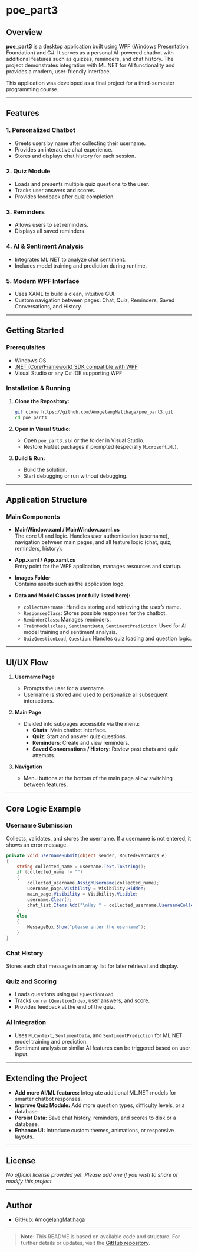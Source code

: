 # poe_part3

## Overview

**poe_part3** is a desktop application built using WPF (Windows Presentation Foundation) and C#. It serves as a personal AI-powered chatbot with additional features such as quizzes, reminders, and chat history. The project demonstrates integration with ML.NET for AI functionality and provides a modern, user-friendly interface.

This application was developed as a final project for a third-semester programming course.

---

## Features

### 1. Personalized Chatbot
- Greets users by name after collecting their username.
- Provides an interactive chat experience.
- Stores and displays chat history for each session.

### 2. Quiz Module
- Loads and presents multiple quiz questions to the user.
- Tracks user answers and scores.
- Provides feedback after quiz completion.

### 3. Reminders
- Allows users to set reminders.
- Displays all saved reminders.

### 4. AI & Sentiment Analysis
- Integrates ML.NET to analyze chat sentiment.
- Includes model training and prediction during runtime.

### 5. Modern WPF Interface
- Uses XAML to build a clean, intuitive GUI.
- Custom navigation between pages: Chat, Quiz, Reminders, Saved Conversations, and History.

---

## Getting Started

### Prerequisites

- Windows OS
- [.NET (Core/Framework) SDK compatible with WPF](https://dotnet.microsoft.com/download)
- Visual Studio or any C# IDE supporting WPF

### Installation & Running

1. **Clone the Repository:**
   ```sh
   git clone https://github.com/AmogelangMatlhaga/poe_part3.git
   cd poe_part3
   ```
2. **Open in Visual Studio:**
   - Open `poe_part3.sln` or the folder in Visual Studio.
   - Restore NuGet packages if prompted (especially `Microsoft.ML`).

3. **Build & Run:**
   - Build the solution.
   - Start debugging or run without debugging.

---

## Application Structure

### Main Components

- **MainWindow.xaml / MainWindow.xaml.cs**  
  The core UI and logic. Handles user authentication (username), navigation between main pages, and all feature logic (chat, quiz, reminders, history).

- **App.xaml / App.xaml.cs**  
  Entry point for the WPF application, manages resources and startup.

- **Images Folder**  
  Contains assets such as the application logo.

- **Data and Model Classes (not fully listed here):**  
  - `collectUsername`: Handles storing and retrieving the user’s name.
  - `ResponsesClass`: Stores possible responses for the chatbot.
  - `ReminderClass`: Manages reminders.
  - `TrainModelsclass`, `SentimentData`, `SentimentPrediction`: Used for AI model training and sentiment analysis.
  - `QuizQuestionLoad`, `Question`: Handles quiz loading and question logic.

---

## UI/UX Flow

1. **Username Page**  
   - Prompts the user for a username.
   - Username is stored and used to personalize all subsequent interactions.

2. **Main Page**
   - Divided into subpages accessible via the menu:
     - **Chats**: Main chatbot interface.
     - **Quiz**: Start and answer quiz questions.
     - **Reminders**: Create and view reminders.
     - **Saved Conversations / History**: Review past chats and quiz attempts.

3. **Navigation**
   - Menu buttons at the bottom of the main page allow switching between features.

---

## Core Logic Example

### Username Submission

Collects, validates, and stores the username. If a username is not entered, it shows an error message.

```csharp
private void usernameSubmit(object sender, RoutedEventArgs e)
{
    string collected_name = username.Text.ToString();
    if (collected_name != "")
    {
        collected_username.AssignUsername(collected_name);
        username_page.Visibility = Visibility.Hidden;
        main_page.Visibility = Visibility.Visible;
        username.Clear();
        chat_list.Items.Add("\nHey " + collected_username.UsernameCollection() + ", Welcome to Chatbot AI.");
    }
    else
    {
        MessageBox.Show("please enter the username");
    }
}
```

### Chat History

Stores each chat message in an array list for later retrieval and display.

### Quiz and Scoring

- Loads questions using `QuizQuestionLoad`.
- Tracks `currentQuestionIndex`, user answers, and score.
- Provides feedback at the end of the quiz.

### AI Integration

- Uses `MLContext`, `SentimentData`, and `SentimentPrediction` for ML.NET model training and prediction.
- Sentiment analysis or similar AI features can be triggered based on user input.

---

## Extending the Project

- **Add more AI/ML features:** Integrate additional ML.NET models for smarter chatbot responses.
- **Improve Quiz Module:** Add more question types, difficulty levels, or a database.
- **Persist Data:** Save chat history, reminders, and scores to disk or a database.
- **Enhance UI:** Introduce custom themes, animations, or responsive layouts.

---

## License

_No official license provided yet. Please add one if you wish to share or modify this project._

---

## Author

- GitHub: [AmogelangMatlhaga](https://github.com/AmogelangMatlhaga)

---

> **Note:** This README is based on available code and structure. For further details or updates, visit the [GitHub repository](https://github.com/AmogelangMatlhaga/poe_part3).
